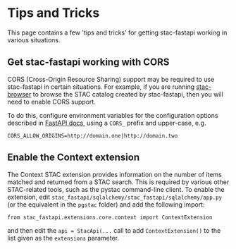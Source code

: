 # Tips and Tricks
This page contains a few 'tips and tricks' for getting stac-fastapi working in various situations.

## Get stac-fastapi working with CORS
CORS (Cross-Origin Resource Sharing) support may be required to use stac-fastapi in certain situations. For example, if you are running
[stac-browser](https://github.com/radiantearth/stac-browser) to browse the STAC catalog created by stac-fastapi, then you will need to enable CORS support.

To do this, configure environment variables for the configuration options described in [FastAPI docs](https://fastapi.tiangolo.com/tutorial/cors/), using a `CORS_` prefix and upper-case, e.g.

```
CORS_ALLOW_ORIGINS=http://domain.one|http://domain.two
```

## Enable the Context extension
The Context STAC extension provides information on the number of items matched and returned from a STAC search. This is required by various other STAC-related tools, such as the pystac command-line client. To enable the extension, edit `stac_fastapi/sqlalchemy/stac_fastapi/sqlalchemy/app.py` (or the equivalent in the `pgstac` folder) and add the following import:

```
from stac_fastapi.extensions.core.context import ContextExtension
```

and then edit the `api = StacApi(...` call to add `ContextExtension()` to the list given as the `extensions` parameter.